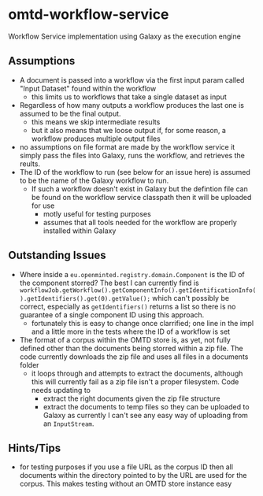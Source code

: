 # omtd-workflow-service
Workflow Service implementation using Galaxy as the execution engine

## Assumptions
- A document is passed into a workflow via the first input param called "Input Dataset" found within the workflow
  - this limits us to workflows that take a single dataset as input
- Regardless of how many outputs a workflow produces the last one is assumed to be the final output.
  - this means we skip intermediate results
  - but it also means that we loose output if, for some reason, a workflow produces multiple output files
- no assumptions on file format are made by the workflow service it simply pass the files into Galaxy, runs the workflow, and retrieves the reults.
- The ID of the workflow to run (see below for an issue here) is assumed to be the name of the Galaxy workflow to run.
  - If such a workflow doesn't exist in Galaxy but the defintion file can be found on the workflow service classpath then it will be uploaded for use
    - motly useful for testing purposes
    - assumes that all tools needed for the workflow are properly installed within Galaxy

## Outstanding Issues
- Where inside a `eu.openminted.registry.domain.Component` is the ID of the component storred? The best I can currently find is `workflowJob.getWorkflow().getComponentInfo().getIdentificationInfo().getIdentifiers().get(0).getValue();` which can't possibly be correct, especially as `getIdentifiers()` returns a list so there is no guarantee of a single component ID using this approach.
  - fortunately this is easy to change once clarrified; one line in the impl and a little more in the tests where the ID of a workflow is set
- The format of a corpus within the OMTD store is, as yet, not fully defined other than the documents being storred within a zip file. The code currently downloads the zip file and uses all files in a documents folder
  - it loops through and attempts to extract the documents, although this will currently fail as a zip file isn't a proper filesystem. Code needs updating to
    - extract the right documents given the zip file structure
    - extract the documents to temp files so they can be uploaded to Galaxy as currently I can't see any easy way of uploading from an `InputStream`.
    
## Hints/Tips
- for testing purposes if you use a file URL as the corpus ID then all documents within the directory pointed to by the URL are used for the corpus. This makes testing without an OMTD store instance easy
